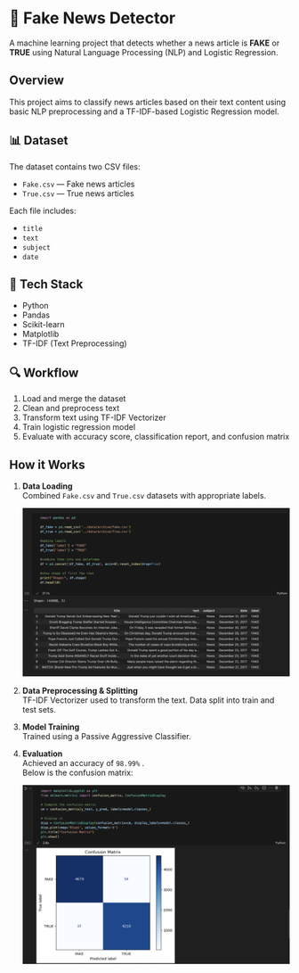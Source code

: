 # 📰 Fake News Detector
A machine learning project that detects whether a news article is **FAKE** or **TRUE** using Natural Language Processing (NLP) and Logistic Regression.

## Overview
This project aims to classify news articles based on their text content using basic NLP preprocessing and a TF-IDF-based Logistic Regression model.

## 📊 Dataset
The dataset contains two CSV files:
- `Fake.csv` — Fake news articles
- `True.csv` — True news articles

Each file includes:
- `title`
- `text`
- `subject`
- `date`

## 🧰 Tech Stack
- Python 
- Pandas
- Scikit-learn
- Matplotlib
- TF-IDF (Text Preprocessing)

## 🔍 Workflow
1. Load and merge the dataset
2. Clean and preprocess text
3. Transform text using TF-IDF Vectorizer
4. Train logistic regression model
5. Evaluate with accuracy score, classification report, and confusion matrix

## How it Works

1. **Data Loading**  
   Combined `Fake.csv` and `True.csv` datasets with appropriate labels.

   ![Data Loading](images/data%20loading.png)

2. **Data Preprocessing & Splitting**  
   TF-IDF Vectorizer used to transform the text. Data split into train and test sets.

3. **Model Training**  
   Trained using a Passive Aggressive Classifier.

4. **Evaluation**  
   Achieved an accuracy of `98.99%` .  
   Below is the confusion matrix:

   ![Confusion Matrix](images/confusion%20matrix.png)
